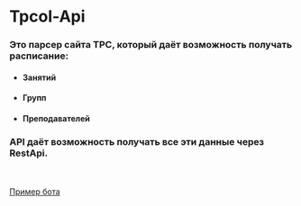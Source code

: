 # Tpcol-Api

### Это парсер сайта TPC, который даёт возможность получать расписание:
- #### Занятий
- #### Групп
- #### Преподавателей
### API даёт возможность получать все эти данные через RestApi. 
\
\
[Пример бота](https://github.com/stercoris/old-tpcol-api)